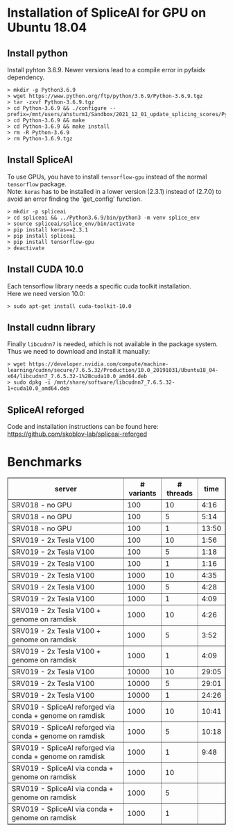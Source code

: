 # Installation of SpliceAI for GPU on Ubuntu 18.04


## Install python

Install pyhton 3.6.9. Newer versions lead to a compile error in pyfaidx dependency.

	> mkdir -p Python3.6.9
	> wget https://www.python.org/ftp/python/3.6.9/Python-3.6.9.tgz
	> tar -zxvf Python-3.6.9.tgz
	> cd Python-3.6.9 && ./configure --prefix=/mnt/users/ahsturm1/Sandbox/2021_12_01_update_splicing_scores/Python3.6.9
	> cd Python-3.6.9 && make
	> cd Python-3.6.9 && make install
	> rm -R Python-3.6.9
	> rm Python-3.6.9.tgz

## Install SpliceAI

To use GPUs, you have to install `tensorflow-gpu` instead of the normal `tensorflow` package.  
Note: `keras` has to be installed in a lower version (2.3.1) instead of (2.7.0) to avoid an error finding the 'get_config' function.

	> mkdir -p spliceai
	> cd spliceai && ../Python3.6.9/bin/python3 -m venv splice_env
	> source spliceai/splice_env/bin/activate
	> pip install keras==2.3.1
	> pip install spliceai 
	> pip install tensorflow-gpu
	> deactivate

## Install CUDA 10.0

Each tensorflow library needs a specific cuda toolkit installation.  
Here we need version 10.0:

	> sudo apt-get install cuda-toolkit-10.0

## Install cudnn library

Finally `libcudnn7` is needed, which is not available in the package system.  
Thus we need to download and install it manually:

	> wget https://developer.nvidia.com/compute/machine-learning/cudnn/secure/7.6.5.32/Production/10.0_20191031/Ubuntu18_04-x64/libcudnn7_7.6.5.32-1%2Bcuda10.0_amd64.deb
	> sudo dpkg -i /mnt/share/software/libcudnn7_7.6.5.32-1+cuda10.0_amd64.deb

## SpliceAI reforged

Code and installation instructions can be found here:  
https://github.com/skoblov-lab/spliceai-reforged



# Benchmarks

<table border=1>
  <tr><th>server</th><th># variants</th><th># threads</th><th>time</th></tr>
  <tr><td>SRV018 - no GPU</td><td>100</td><td>10</td><td>4:16</td></tr>
  <tr><td>SRV018 - no GPU</td><td>100</td><td>5</td><td>5:14</td></tr>
  <tr><td>SRV018 - no GPU</td><td>100</td><td>1</td><td>13:50</td></tr>
  <tr><td>SRV019 - 2x Tesla V100</td><td>100</td><td>10</td><td>1:56</td></tr>
  <tr><td>SRV019 - 2x Tesla V100</td><td>100</td><td>5</td><td>1:18</td></tr>
  <tr><td>SRV019 - 2x Tesla V100</td><td>100</td><td>1</td><td>1:16</td></tr>
  <tr><td>SRV019 - 2x Tesla V100</td><td>1000</td><td>10</td><td>4:35</td></tr>
  <tr><td>SRV019 - 2x Tesla V100</td><td>1000</td><td>5</td><td>4:28</td></tr>
  <tr><td>SRV019 - 2x Tesla V100</td><td>1000</td><td>1</td><td>4:09</td></tr>
  <tr><td>SRV019 - 2x Tesla V100 + genome on ramdisk</td><td>1000</td><td>10</td><td>4:26</td></tr>
  <tr><td>SRV019 - 2x Tesla V100 + genome on ramdisk</td><td>1000</td><td>5</td><td>3:52</td></tr>
  <tr><td>SRV019 - 2x Tesla V100 + genome on ramdisk</td><td>1000</td><td>1</td><td>4:09</td></tr>
  <tr><td>SRV019 - 2x Tesla V100</td><td>10000</td><td>10</td><td>29:05</td></tr>
  <tr><td>SRV019 - 2x Tesla V100</td><td>10000</td><td>5</td><td>29:01</td></tr>
  <tr><td>SRV019 - 2x Tesla V100</td><td>10000</td><td>1</td><td>24:26</td></tr>
  <tr><td>SRV019 - SpliceAI reforged via conda + genome on ramdisk</td><td>1000</td><td>10</td><td>10:41</td></tr>
  <tr><td>SRV019 - SpliceAI reforged via conda + genome on ramdisk</td><td>1000</td><td>5</td><td>10:18</td></tr>
  <tr><td>SRV019 - SpliceAI reforged via conda + genome on ramdisk</td><td>1000</td><td>1</td><td>9:48</td></tr>
  <tr><td>SRV019 - SpliceAI via conda + genome on ramdisk</td><td>1000</td><td>10</td><td></td></tr>
  <tr><td>SRV019 - SpliceAI via conda + genome on ramdisk</td><td>1000</td><td>5</td><td></td></tr>
  <tr><td>SRV019 - SpliceAI via conda + genome on ramdisk</td><td>1000</td><td>1</td><td></td></tr>
</table>
